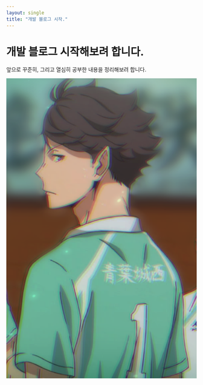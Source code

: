 ```yaml
---
layout: single
title: "개발 블로그 시작."
---
```


# 개발 블로그 시작해보려 합니다.

앞으로 꾸준히, 그리고 열심히 공부한 내용을 정리해보려 합니다.



![오이카와](../images/2023-03-18-first/오이카와.png)
